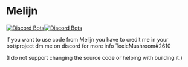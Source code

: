 # Melijn
[![Discord Bots](https://discordbots.org/api/widget/servers/368362411591204865.svg?noavatar=true)](https://discordbots.org/bot/368362411591204865)[![Discord Bots](https://discordbots.org/api/widget/status/368362411591204865.svg?noavatar=true)](https://discordbots.org/bot/368362411591204865)

If you want to use code from Melijn you have to credit me in your bot/project
dm me on discord for more info ToxicMushroom#2610

(I do not support changing the source code or helping with building it.)
